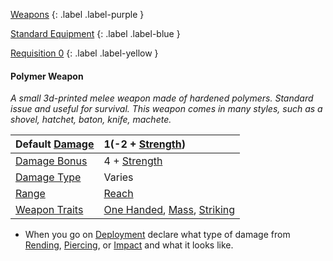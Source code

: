 
[Weapons](Game/Weapons-List)
{: .label .label-purple }

[Standard Equipment](Game/Standard-Equipment)
{: .label .label-blue }

[Requisition 0](Game/Deployment#Requisition)
{: .label .label-yellow }
#### Polymer Weapon
*A small 3d-printed melee weapon made of hardened polymers. Standard issue and useful for survival. This weapon comes in many styles, such as a shovel, hatchet, baton, knife, machete.*

| Default [Damage](Core/Weapons#Calculating%20Damage) | 1(-2 + [Strength](Game/Core/Strength))                                                                          |
| :-------------------------------------------------- | :-------------------------------------------------------------------------------------------------------------- |
| [Damage Bonus](Game/Core/Weapons#Damage%20Bonus)    | 4 + [Strength](Game/Core/Strength)                                                                              |
| [Damage Type](Core/Weapons#Damage%20Type)           | Varies                                                                                                          |
| [Range](Core/Weapons#Range)                         | [Reach](Game/Core/Movement#Reach)                                                                               |
| [Weapon Traits](Core/Weapon-Traits)                 | [One Handed](Game/Core/Blocks/One-Handed), [Mass](Game/Core/Blocks/Mass), [Striking](Game/Core/Blocks/Striking) |

* When you go on [Deployment](Game/Deployment) declare what type of damage from [Rending](Game/Core/Injury#Rending), [Piercing](Game/Core/Injury#Piercing), or [Impact](Game/Core/Injury#Impact) and what it looks like.

